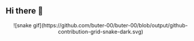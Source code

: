 ## Hi there 👋


<div align="center">
  ![snake gif](https://github.com/buter-00/buter-00/blob/output/github-contribution-grid-snake-dark.svg)
</div>
